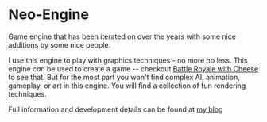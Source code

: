 # Neo-Engine

Game engine that has been iterated on over the years with some nice additions by some nice people. 

I use this engine to play with graphics techniques - no more no less. This engine _can_ be used to create a game -- checkout [Battle Royale with Cheese](https://github.com/jaafersheriff/BattleRoyale) to see that. But for the most part you won't find complex AI, animation, gameplay, or art in this engine. You will find a collection of fun rendering techniques. 

Full information and development details can be found at [my blog](https://jaafersheriff.blogspot.com/search/label/neo%20engine)
